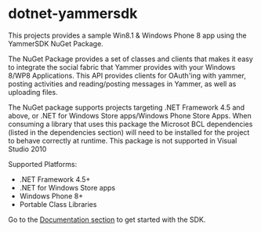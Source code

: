 dotnet-yammersdk
================

This projects provides a sample Win8.1 & Windows Phone 8 app using the YammerSDK NuGet Package.



The NuGet Package provides a set of classes and clients that makes it easy to integrate the social fabric that Yammer provides with your Windows 8/WP8 Applications. This API provides clients for OAuth'ing with yammer, posting activities and reading/posting messages in Yammer, as well as uploading files.

The NuGet package supports projects targeting .NET Framework 4.5 and above, or .NET for Windows Store apps/Windows Phone Store Apps.
  When consuming a library that uses this package the Microsot BCL dependencies (listed in the dependencies section) will need to be installed for the project to behave correctly at runtime.
  This package is not supported in Visual Studio 2010

Supported Platforms:
 - .NET Framework 4.5+
 - .NET for Windows Store apps
 - Windows Phone 8+
 - Portable Class Libraries

Go to the [Documentation section](https://yammersdk.codeplex.com/documentation) to get started with the SDK.

